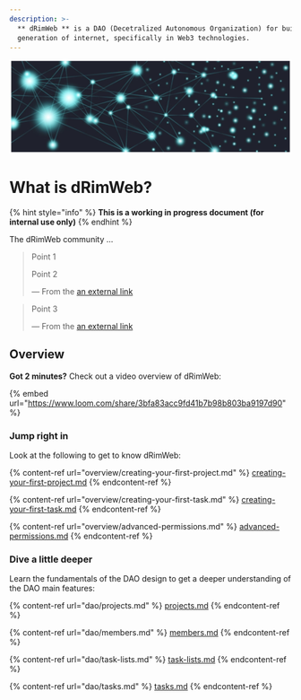 ```yaml
---
description: >-
  ** dRimWeb ** is a DAO (Decetralized Autonomous Organization) for building next
  generation of internet, specifically in Web3 technologies.
---
```


![](.gitbook/assets/dRimWeb-image01-v0.1.png)

# What is dRimWeb?

{% hint style="info" %}
**This is a working in progress document (for internal use only)**
{% endhint %}

The dRimWeb community ...

> Point 1
>
> Point 2
>
> — From the [an external link](https://support.loom.com/hc/en-us/articles/360002158057-What-is-Loom-)

> Point 3
>
> — From the [an external link](https://mailchimp.com/developer/marketing/docs/fundamentals/)

## Overview

**Got 2 minutes?** Check out a video overview of dRimWeb:

{% embed url="https://www.loom.com/share/3bfa83acc9fd41b7b98b803ba9197d90" %}

### Jump right in

Look at the following to get to know dRimWeb:

{% content-ref url="overview/creating-your-first-project.md" %}
[creating-your-first-project.md](overview/creating-your-first-project.md)
{% endcontent-ref %}

{% content-ref url="overview/creating-your-first-task.md" %}
[creating-your-first-task.md](overview/creating-your-first-task.md)
{% endcontent-ref %}

{% content-ref url="overview/advanced-permissions.md" %}
[advanced-permissions.md](overview/advanced-permissions.md)
{% endcontent-ref %}

### Dive a little deeper

Learn the fundamentals of the DAO design to get a deeper understanding of the DAO main features:

{% content-ref url="dao/projects.md" %}
[projects.md](dao/projects.md)
{% endcontent-ref %}

{% content-ref url="dao/members.md" %}
[members.md](dao/members.md)
{% endcontent-ref %}

{% content-ref url="dao/task-lists.md" %}
[task-lists.md](dao/task-lists.md)
{% endcontent-ref %}

{% content-ref url="dao/tasks.md" %}
[tasks.md](dao/tasks.md)
{% endcontent-ref %}
